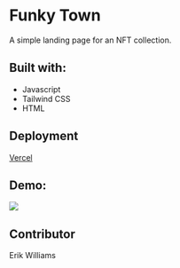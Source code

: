 # Funky Town

A simple landing page for an NFT collection.

## Built with:

- Javascript
- Tailwind CSS
- HTML

## Deployment

[Vercel](https://nft-landing-psi.vercel.app/)

## Demo:

![](./public/Images/demo.gif)

## Contributor

Erik Williams
